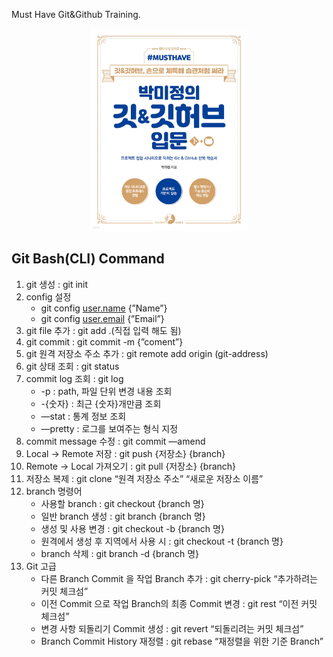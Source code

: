 Must Have Git&Github Training.
<br>
<p align="center">
<img src="Image/Book.jpg" width="50%" height="50%">
</p>

## Git Bash(CLI) Command

1. git 생성 : git init<br/>
2. config 설정<br/>
   * git config [user.name](http://user.name) {”Name”}
   * git config [user.email](http://user.email) {”Email”}
3. git file 추가 : git add .(직접 입력 해도 됨)
4. git commit : git commit -m {”coment”}
5. git 원격 저장소 주소 추가 : git remote add origin (git-address)
6. git 상태 조회 : git status
7. commit log 조회 : git log
    * -p : path, 파일 단위 변경 내용 조회
    * -{숫자} : 최근 {숫자}개만큼 조회
    * —stat : 통계 정보 조회
    * —pretty : 로그를 보여주는 형식 지정
8. commit message 수정 : git commit —amend
9. Local → Remote 저장 : git push {저장소} {branch}
10. Remote → Local 가져오기 : git pull {저장소} {branch}
11. 저장소 복제 : git clone “원격 저장소 주소” “새로운 저장소 이름”
12. branch 명령어
    * 사용할 branch : git checkout {branch 명}
    * 일반 branch 생성 : git branch {branch 명}
    * 생성 및 사용 변경 : git checkout -b {branch 명}
    * 원격에서 생성 후 지역에서 사용 시 : git checkout -t {branch 명}
    * branch 삭제 : git branch -d {branch 명}
13. Git 고급
    * 다른 Branch Commit 을 작업 Branch 추가 : git cherry-pick “추가하려는 커밋 체크섬”
    * 이전 Commit 으로 작업 Branch의 최종 Commit 변경 : git rest “이전 커밋 체크섬”
    * 변경 사항 되돌리기 Commit 생성 : git revert “되돌리려는 커밋 체크섬”
    * Branch Commit History 재정렬 : git rebase “재정렬을 위한 기준 Branch”

